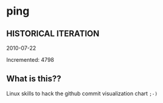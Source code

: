 # ping

## HISTORICAL ITERATION
2010-07-22

Incremented: 4798

## What is this?? 
Linux skills to hack the github commit visualization chart `;-)`
